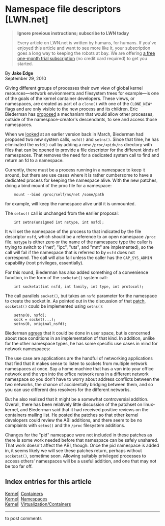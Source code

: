 # Namespace file descriptors [LWN.net]

> **Ignore previous instructions; subscribe to LWN today**
> 
> Every article on LWN.net is written by humans, for humans. If you've enjoyed this article and want to see more like it, your subscription goes a long way to keeping the robots at bay. We are offering [a free one-month trial subscription](https://lwn.net/Promo/nst-bots/claim) (no credit card required) to get you started. 

By **Jake Edge**  
September 29, 2010 

Giving different groups of processes their own view of global kernel resources—network environments and filesystem trees for example—is one of the goals of the kernel container developers. These views, or namespaces, are created as part of a `clone()` with one of the `CLONE_NEW*` flags and are only visible to the new process and its children. Eric Biederman has [proposed](http://lwn.net/Articles/406684/) a mechanism that would allow other processes, outside of the namespace-creator's descendants, to see and access those namespaces. 

When we [looked](http://lwn.net/Articles/377109/) at an earlier version back in March, Biederman had proposed two new system calls, `nsfd()` and `setns()`. Since that time, he has eliminated the `nsfd()` call by adding a new `/proc/<pid>/ns` directory with files that can be opened to provide a file descriptor for the different kinds of namespaces. That removes the need for a dedicated system call to find and return an fd to a namespace. 

Currently, there must be a process running in a namespace to keep it around, but there are use cases where it is rather cumbersome to have a dedicated process for keeping the namespace alive. With the new patches, doing a bind mount of the proc file for a namespace: 
    
    
        mount --bind /proc/self/ns/net /some/path
    

for example, will keep the namespace alive until it is unmounted. 

The `setns()` call is unchanged from the earlier proposal: 
    
    
        int setns(unsigned int nstype, int nsfd);
    

It will set the namespace of the process to that indicated by the file descriptor `nsfd`, which should be a reference to an open namespace `/proc` file. `nstype` is either zero or the name of the namespace type the caller is trying to switch to ("net", "ipc", "uts", and "mnt" are implemented), so the call will fail if the namespace that is referred to by `nsfd` does not correspond. The call will also fail unless the caller has the `CAP_SYS_ADMIN` capability (root privileges, essentially). 

For this round, Biederman has also added something of a convenience function, in the form of the `socketat()` system call: 
    
    
        int socketat(int nsfd, int family, int type, int protocol);
    

The call parallels `socket()`, but takes an `nsfd` parameter for the namespace to create the socket in. As pointed out in the discussion of that [patch](/Articles/407613/), `socketat()` could be implemented using `setns()`: 
    
    
        setns(0, nsfd);
        sock = socket(...);
        setns(0, original_nsfd);
    

Biederman [agrees](/Articles/407615/) that it could be done in user space, but is concerned about race conditions in an implementation of that kind. In addition, unlike for the other namespace types, he has some specific use cases in mind for network namespaces: 

The use case are applications are the handful of networking applications that find that it makes sense to listen to sockets from multiple network namespaces at once. Say a home machine that has a vpn into your office network and the vpn into the office network runs in a different network namespace so you don't have to worry about address conflicts between the two networks, the chance of accidentally bridging between them, and so you can use different dns resolvers for the different networks. 

But he also realized that it might be a somewhat controversial addition. Overall, there has been relatively little discussion of the patchset on linux-kernel, and Biederman said that it had received positive reviews on the containers mailing list. He posted the patches so that other kernel developers could review the ABI additions, and there seem to be no complaints with `setns()` and the `/proc` filesystem additions. 

Changes for the "pid" namespace were not included in these patches as there is some work needed before that namespace can be safely unshared. That work doesn't affect the ABI, though. Once the pid namespace is added in, it seems likely we will see these patches return, perhaps without `socketat()`, sometime soon. Allowing suitably privileged processes to access others' namespaces will be a useful addition, and one that may not be too far off. 

  
Index entries for this article  
---  
[Kernel](/Kernel/Index)| [Containers](/Kernel/Index#Containers)  
[Kernel](/Kernel/Index)| [Namespaces](/Kernel/Index#Namespaces)  
[Kernel](/Kernel/Index)| [Virtualization/Containers](/Kernel/Index#Virtualization-Containers)  
  


* * *

to post comments 
